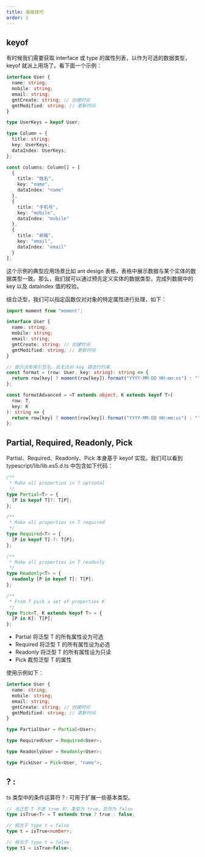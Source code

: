 ```yaml
---
title: 高级技巧
order: 1
---
```


## keyof

有时候我们需要获取 interface 或 type 的属性列表，以作为可选的数据类型，keyof 就派上用场了。看下面一个示例：

```ts
interface User {
  name: string;
  mobile: string;
  email: string;
  gmtCreate: string; // 创建时间
  gmtModified: string; // 更新时间
}

type UserKeys = keyof User;

type Column = {
  title: string;
  key: UserKeys;
  dataIndex: UserKeys;
};

const columns: Column[] = [
  {
    title: "姓名",
    key: "name",
    dataIndex: "name"
  },
  {
    title: "手机号",
    key: "mobile",
    dataIndex: "mobile"
  },
  {
    title: "邮箱",
    key: "email",
    dataIndex: "email"
  }
];
```

这个示例的典型应用场景比如 ant design 表格，表格中展示数据与某个实体的数据类型一致。那么，我们就可以通过预先定义实体的数据类型，完成列数据中的 key 以及 dataIndex 值的校验。

结合泛型，我们可以指定函数仅对对象的特定属性进行处理，如下：

```ts
import moment from "moment";

interface User {
  name: string;
  mobile: string;
  email: string;
  gmtCreate: string; // 创建时间
  gmtModified: string; // 更新时间
}

// 提示没有索引签名，且无法对 key 键进行约束
const format = (row: User, key: string): string => {
  return row[key] ? moment(row[key]).format("YYYY-MM-DD HH:mm:ss") : "";
};

const formatAdvanced = <T extends object, K extends keyof T>(
  row: T,
  key: K
): string => {
  return row[key] ? moment(row[key]).format("YYYY-MM-DD HH:mm:ss") : "";
};
```

## Partial, Required, Readonly, Pick

Partial、Required、Readonly、Pick 本身基于 keyof 实现。我们可以看到 typescript/lib/lib.es5.d.ts 中包含如下代码：

```ts
/**
 * Make all properties in T optional
 */
type Partial<T> = {
  [P in keyof T]?: T[P];
};

/**
 * Make all properties in T required
 */
type Required<T> = {
  [P in keyof T]-?: T[P];
};

/**
 * Make all properties in T readonly
 */
type Readonly<T> = {
  readonly [P in keyof T]: T[P];
};

/**
 * From T pick a set of properties K
 */
type Pick<T, K extends keyof T> = {
  [P in K]: T[P];
};
```

- Partial 将泛型 T 的所有属性设为可选
- Required 将泛型 T 的所有属性设为必选
- Readonly 将泛型 T 的所有属性设为只读
- Pick 裁剪泛型 T 的属性

使用示例如下：

```ts
interface User {
  name: string;
  mobile: string;
  email: string;
  gmtCreate: string; // 创建时间
  gmtModified: string; // 更新时间
}

type PartialUser = Partial<User>;

type RequiredUser = Required<User>;

type ReadonlyUser = Readonly<User>;

type PickUser = Pick<User, "name">;
```

## ? :

ts 类型中的条件运算符 ? : 可用于扩展一些基本类型。

```ts
// 当泛型 T 不是 true 时，类型为 true，否则为 false
type isTrue<T> = T extends true ? true : false;

// 相当于 type t = false
type t = isTrue<number>;

// 相当于 type t = false
type t1 = isTrue<false>;
```
